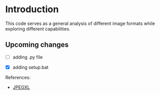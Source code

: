 # Introduction
This code serves as a general analysis of different image formats while exploring different capabilities.


## Upcoming changes
- [ ] adding .py file
- [x] adding setup.bat


References:
- [JPEGXL](https://jpegxl.info/index.html)
